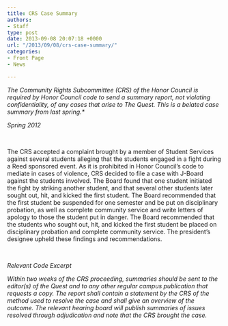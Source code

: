 ```yaml
---
title: CRS Case Summary
authors:
- Staff
type: post
date: 2013-09-08 20:07:18 +0000
url: "/2013/09/08/crs-case-summary/"
categories:
- Front Page
- News

---
```

_The Community Rights Subcommittee (CRS) of the Honor Council is required by Honor Council code to send a summary report, not violating confidentiality, of any cases that arise to The Quest. This is a belated case summary from last spring.*_

_Spring 2012_

&nbsp;

The CRS accepted a complaint brought by a member of Student Services against several students alleging that the students engaged in a fight during a Reed sponsored event. As it is prohibited in Honor Council’s code to mediate in cases of violence, CRS decided to file a case with J-Board against the students involved. The Board found that one student initiated the fight by striking another student, and that several other students later sought out, hit, and kicked the first student. The Board recommended that the first student be suspended for one semester and be put on disciplinary probation, as well as complete community service and write letters of apology to those the student put in danger. The Board recommended that the students who sought out, hit, and kicked the first student be placed on disciplinary probation and complete community service. The president’s designee upheld these findings and recommendations.

&nbsp;

_Relevant Code Excerpt_

_Within two weeks of the CRS proceeding, summaries should be sent to the editor(s) of the Quest and to any other regular campus publication that requests a copy. The report shall contain a statement by the CRS of the method used to resolve the case and shall give an overview of the outcome. The relevant hearing board will publish summaries of issues resolved through adjudication and note that the CRS brought the case._